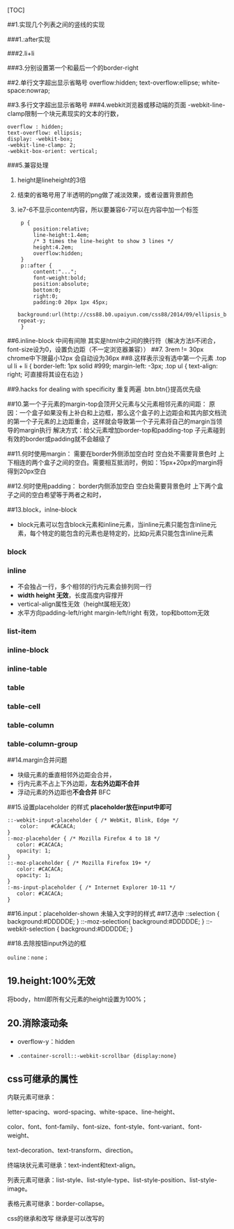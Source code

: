[TOC]



##1.实现几个列表之间的竖线的实现

###1.:after实现

###2.li+li

###3.分别设置第一个和最后一个的border-right

##2.单行文字超出显示省略号
	overflow:hidden;
	text-overflow:ellipse;
	white-space:nowrap;

##3.多行文字超出显示省略号
###4.webkit浏览器或移动端的页面
-webkit-line-clamp限制一个块元素现实的文本的行数，

	overflow : hidden;
	text-overflow: ellipsis;
	display: -webkit-box;
	-webkit-line-clamp: 2;
	-webkit-box-orient: vertical;
###5.兼容处理


1. height是lineheight的3倍
2. 结束的省略号用了半透明的png做了减淡效果，或者设置背景颜色
3. ie7-6不显示content内容，所以要兼容6-7可以在内容中加一个标签


		p {
		    position:relative;
		    line-height:1.4em;
		    /* 3 times the line-height to show 3 lines */
		    height:4.2em;
		    overflow:hidden;
		}
		p::after {
		    content:"...";
		    font-weight:bold;
		    position:absolute;
		    bottom:0;
		    right:0;
		    padding:0 20px 1px 45px;
		    background:url(http://css88.b0.upaiyun.com/css88/2014/09/ellipsis_bg.png) repeat-y;
		}


##6.inline-block 中间有间隙
其实是html中之间的换行符（解决方法li不闭合，font-size设为0，设置负边距（不一定浏览器兼容））
##7. 3rem != 30px  chrome中下限最小12px 会自动设为36px
##8.这样表示没有选中第一个元素
	.top ul li + li {
	    border-left: 1px solid #999;
	    margin-left: -3px;
	.top ul {
		text-align: right;      可直接将其设在右边
	}

##9.hacks for dealing with specificity  重复两遍 .btn.btn{}提高优先级 

##10.第一个子元素的margin-top会顶开父元素与父元素相邻元素的间距：
原因：一个盒子如果没有上补白和上边框，那么这个盒子的上边距会和其内部文档流的第一个子元素的上边距重合，这样就会导致第一个子元素将自己的margin当领导的margin执行
解决方式：给父元素增加border-top和padding-top   子元素碰到有效的border或padding就不会越级了

##11.何时使用margin：
需要在border外侧添加空白时
空白处不需要背景色时
上下相连的两个盒子之间的空白。需要相互抵消时，例如：15px+20px的margin将得到20px空白

##12.何时使用padding：
border内侧添加空白
空白处需要背景色时
上下两个盒子之间的空白希望等于两者之和时，

##13.block，inlne-block
* block元素可以包含block元素和inline元素，当inline元素只能包含inline元素，每个特定的能包含的元素也是特定的，比如p元素只能包含inline元素
### block
### inline
* 不会独占一行，多个相邻的行内元素会排列同一行
* **width height 无效**，长度高度内容撑开
* vertical-align属性无效（height属相无效）
* 水平方向padding-left/right margin-left/right 有效，top和bottom无效
### list-item 
### inline-block
### inline-table
### table
### table-cell
### table-column
### table-column-group

##14.margin合并问题
* 块级元素的垂直相邻外边距会合并，
* 行内元素不占上下外边距，**左右外边距不合并**
* 浮动元素的外边距也**不会合并** BFC

##15.设置placeholder 的样式
**placeholder放在input中即可**

	::-webkit-input-placeholder { /* WebKit, Blink, Edge */
	    color:    #CACACA;
	}
	:-moz-placeholder { /* Mozilla Firefox 4 to 18 */
	   color: #CACACA;
	   opacity: 1;
	}
	::-moz-placeholder { /* Mozilla Firefox 19+ */
	   color: #CACACA;
	   opacity: 1;
	}
	:-ms-input-placeholder { /* Internet Explorer 10-11 */
	   color: #CACACA;
	}
##16.input：placeholder-shown
未输入文字时的样式
##17.选中
	::selection { background:#DDDDDE; }
	::-moz-selection{ background:#DDDDDE; }
	::-webkit-selection { background:#DDDDDE; }

##18.去除按钮input外边的框

	ouline：none；
## 19.height:100%无效

将body，html即所有父元素的height设置为100%；

## 20.消除滚动条

* overflow-y：hidden

* ```
  .container-scroll::-webkit-scrollbar {display:none}
  ```


## css可继承的属性

内联元素可继承：

letter-spacing、word-spacing、white-space、line-height、

color、font、font-family、font-size、font-style、font-variant、font-weight、

text-decoration、text-transform、direction。

终端块状元素可继承：text-indent和text-align。

列表元素可继承：list-style、list-style-type、list-style-position、list-style-image。

表格元素可继承：border-collapse。

css的继承和改写   继承是可以改写的